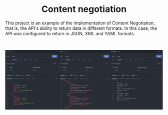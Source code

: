 <h1 align="center"><strong>Content negotiation</strong></h1>

<p>This project is an example of the implementation of Content Negotiation, that is, the API's ability to return data in different formats. In this case, the API was configured to return in JSON, XML and YAML formats.</p>

&nbsp;

<div align="center">
	<img src="assets/requests.png">
</div>
